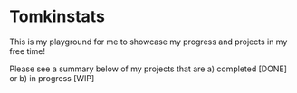 # Tomkinstats
This is my playground for me to showcase my progress and projects in my free time!

Please see a summary below of my projects that are a) completed [DONE] or b) in progress [WIP]
